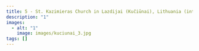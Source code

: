 ```yaml
---
title: 5 - St. Kazimieras Church in Lazdijai (Kučiūnai), Lithuania (interior)
description: "1"
images:
  - alt: "1"
    image: images/kuciunai_3.jpg
tags: []
---
```

